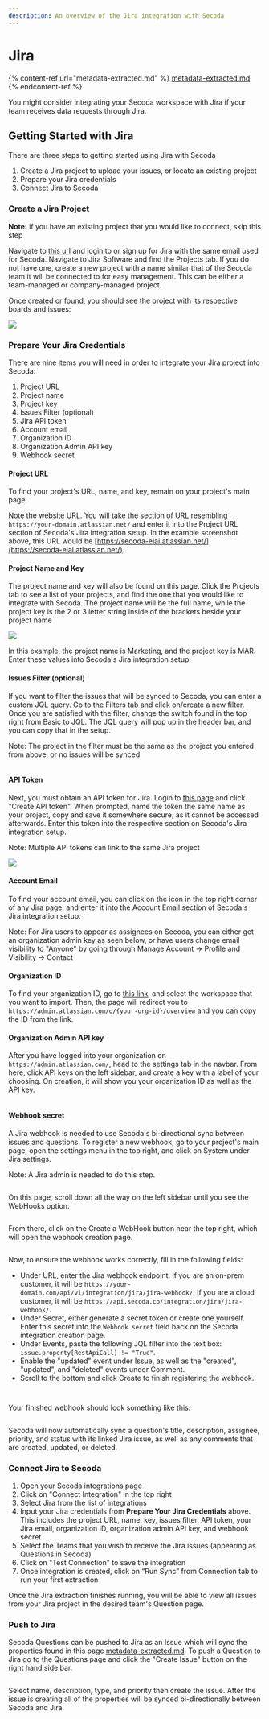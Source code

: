 ```yaml
---
description: An overview of the Jira integration with Secoda
---
```


# Jira

{% content-ref url="metadata-extracted.md" %}
[metadata-extracted.md](metadata-extracted.md)
{% endcontent-ref %}

You might consider integrating your Secoda workspace with Jira if your team receives data requests through Jira.

## **Getting Started with Jira** <a href="#h_3a4bfd6458" id="h_3a4bfd6458"></a>

There are three steps to getting started using Jira with Secoda

1. Create a Jira project to upload your issues, or locate an existing project
2. Prepare your Jira credentials
3. Connect Jira to Secoda

### Create a Jira Project <a href="#h_0f245132d2" id="h_0f245132d2"></a>

**Note:** if you have an existing project that you would like to connect, skip this step

Navigate to [this url](https://id.atlassian.com/login) and login to or sign up for Jira with the same email used for Secoda. Navigate to Jira Software and find the Projects tab. If you do not have one, create a new project with a name similar that of the Secoda team it will be connected to for easy management. This can be either a team-managed or company-managed project.

Once created or found, you should see the project with its respective boards and issues:

![](https://secoda-public-media-assets.s3.amazonaws.com/5ac92ac5-952e-4535-91f0-f37b1f5f2e86.png)

### Prepare Your Jira Credentials <a href="#h_1255353919" id="h_1255353919"></a>

There are nine items you will need in order to integrate your Jira project into Secoda:

1. Project URL
2. Project name
3. Project key
4. Issues Filter (optional)
5. Jira API token
6. Account email
7. Organization ID
8. Organization Admin API key
9. Webhook secret

#### Project URL

To find your project's URL, name, and key, remain on your project's main page.

Note the website URL. You will take the section of URL resembling `https://your-domain.atlassian.net/` and enter it into the Project URL section of Secoda's Jira integration setup. In the example screenshot above, this URL would be [https://secoda-elai.atlassian.net/](https://secoda-elai.atlassian.net/).

#### Project Name and Key

The project name and key will also be found on this page. Click the Projects tab to see a list of your projects, and find the one that you would like to integrate with Secoda. The project name will be the full name, while the project key is the 2 or 3 letter string inside of the brackets beside your project name

![](https://secoda-public-media-assets.s3.amazonaws.com/d90311b6-58e5-4f1b-bda4-d56c33010fbb.png)

In this example, the project name is Marketing, and the project key is MAR. Enter these values into Secoda's Jira integration setup.

#### Issues Filter (optional)

If you want to filter the issues that will be synced to Secoda, you can enter a custom JQL query. Go to the Filters tab and click on/create a new filter. Once you are satisfied with the filter, change the switch found in the top right from Basic to JQL. The JQL query will pop up in the header bar, and you can copy that in the setup.

Note: The project in the filter must be the same as the project you entered from above, or no issues will be synced.

<figure><img src="../../../.gitbook/assets/image (40).png" alt=""><figcaption></figcaption></figure>

#### API Token

Next, you must obtain an API token for Jira. Login to [this page](https://id.atlassian.com/manage-profile/security/api-tokens) and click "Create API token". When prompted, name the token the same name as your project, copy and save it somewhere secure, as it cannot be accessed afterwards. Enter this token into the respective section on Secoda's Jira integration setup.

Note: Multiple API tokens can link to the same Jira project

![](https://secoda-public-media-assets.s3.amazonaws.com/fbf0e0db-663e-4b87-9773-6025728db2ca.png)

#### Account Email

To find your account email, you can click on the icon in the top right corner of any Jira page, and enter it into the Account Email section of Secoda's Jira integration setup.

Note: For Jira users to appear as assignees on Secoda, you can either get an organization admin key as seen below, or have users change email visibility to "Anyone" by going through Manage Account -> Profile and Visibility -> Contact

#### Organization ID

To find your organization ID, go to [this link](https://admin.atlassian.com/), and select the workspace that you want to import. Then, the page will redirect you to `https://admin.atlassian.com/o/{your-org-id}/overview` and you can copy the ID from the link.

#### Organization Admin API key

After you have logged into your organization on `https://admin.atlassian.com/`, head to the settings tab in the navbar. From here, click API keys on the left sidebar, and create a key with a label of your choosing. On creation, it will show you your organization ID as well as the API key.

<figure><img src="../../../.gitbook/assets/image (41).png" alt=""><figcaption></figcaption></figure>

#### Webhook secret

A Jira webhook is needed to use Secoda's bi-directional sync between issues and questions. To register a new webhook, go to your project's main page, open the settings menu in the top right, and click on System under Jira settings.

Note: A Jira admin is needed to do this step.

<figure><img src="../../../.gitbook/assets/image (67).png" alt=""><figcaption></figcaption></figure>

On this page, scroll down all the way on the left sidebar until you see the WebHooks option.

<figure><img src="../../../.gitbook/assets/image (55).png" alt=""><figcaption></figcaption></figure>

From there, click on the Create a WebHook button near the top right, which will open the webhook creation page.&#x20;

<figure><img src="../../../.gitbook/assets/image (70).png" alt=""><figcaption></figcaption></figure>

Now, to ensure the webhook works correctly, fill in the following fields:

* Under URL, enter the Jira webhook endpoint. If you are an on-prem customer, it will be `https://your-domain.com/api/vi/integration/jira/jira-webhook/`. If you are a cloud customer, it will be `https://api.secoda.co/integration/jira/jira-webhook/`.
* Under Secret, either generate a secret token or create one yourself. Enter this secret into the `Webhook secret` field back on the Secoda integration creation page.
* Under Events, paste the following JQL filter into the text box: `issue.property[RestApiCall] != "True"`.
* Enable the "updated" event under Issue, as well as the "created", "updated", and "deleted" events under Comment.
* Scroll to the bottom and click Create to finish registering the webhook.

<figure><img src="../../../.gitbook/assets/image (64).png" alt=""><figcaption></figcaption></figure>

<figure><img src="../../../.gitbook/assets/image (73).png" alt=""><figcaption></figcaption></figure>

Your finished webhook should look something like this:

<figure><img src="../../../.gitbook/assets/image (65).png" alt=""><figcaption></figcaption></figure>

Secoda will now automatically sync a question's title, description, assignee, priority, and status with its linked Jira issue, as well as any comments that are created, updated, or deleted.

### Connect Jira to Secoda <a href="#h_448e650cba" id="h_448e650cba"></a>

1. Open your Secoda integrations page
2. Click on "Connect Integration" in the top right
3. Select Jira from the list of integrations
4. Input your Jira credentials from **Prepare Your Jira Credentials** above. This includes the project URL, name, key, issues filter, API token, your Jira email, organization ID, organization admin API key, and webhook secret
5. Select the Teams that you wish to receive the Jira issues (appearing as Questions in Secoda)
6. Click on "Test Connection" to save the integration
7. Once integration is created, click on “Run Sync” from Connection tab to run your first extraction

Once the Jira extraction finishes running, you will be able to view all issues from your Jira project in the desired team's Question page.

### Push to Jira

Secoda Questions can be pushed to Jira as an Issue which will sync the properties found in this page [metadata-extracted.md](metadata-extracted.md "mention"). To push a Question to Jira go to the Questions page and click the "Create Issue" button on the right hand side bar.

<figure><img src="../../../.gitbook/assets/image (83).png" alt=""><figcaption></figcaption></figure>

Select name, description, type, and priority then create the issue. After the issue is creating all of the properties will be synced bi-directionally between Secoda and Jira.&#x20;

<figure><img src="../../../.gitbook/assets/image (84).png" alt=""><figcaption></figcaption></figure>
